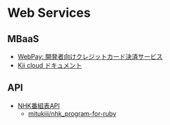 Web Services
================================================================================


MBaaS
--------------------------------------------------------------------------------

- [WebPay: 開発者向けクレジットカード決済サービス](https://webpay.jp/)
- [Kii cloud ドキュメント](http://documentation.kii.com/ja/)

API
--------------------------------------------------------------------------------

- [NHK番組表API](http://api-portal.nhk.or.jp/ja)
    - [mitukiii/nhk_program-for-ruby](https://github.com/mitukiii/nhk_program-for-ruby)
